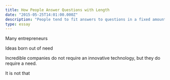 ```yaml
---
title: How People Answer Questions with Length 
date: "2015-05-25T14:01:00.000Z"
description: "People tend to fit answers to questions in a fixed amount of time. This has big implications for depth, rapport, and communication"
type: essay
---
```


Many entrepreneurs 

Ideas born out of need

Incredible companies do not require an innovative technology, but they do require a need.

It is not that 


